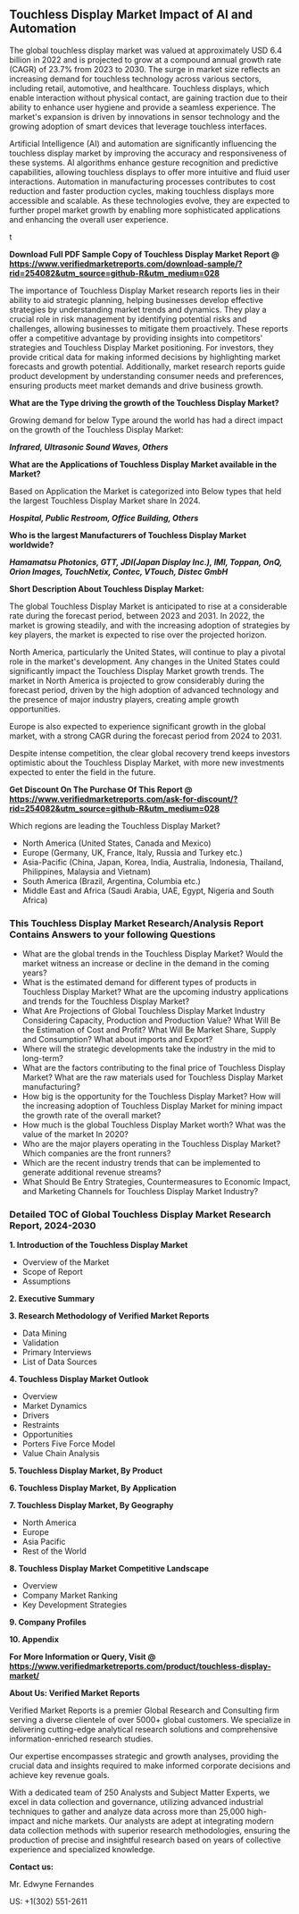 <h2>Touchless Display Market Impact of AI and Automation</h2><p>The global touchless display market was valued at approximately USD 6.4 billion in 2022 and is projected to grow at a compound annual growth rate (CAGR) of 23.7% from 2023 to 2030. The surge in market size reflects an increasing demand for touchless technology across various sectors, including retail, automotive, and healthcare. Touchless displays, which enable interaction without physical contact, are gaining traction due to their ability to enhance user hygiene and provide a seamless experience. The market's expansion is driven by innovations in sensor technology and the growing adoption of smart devices that leverage touchless interfaces.</p><p>Artificial Intelligence (AI) and automation are significantly influencing the touchless display market by improving the accuracy and responsiveness of these systems. AI algorithms enhance gesture recognition and predictive capabilities, allowing touchless displays to offer more intuitive and fluid user interactions. Automation in manufacturing processes contributes to cost reduction and faster production cycles, making touchless displays more accessible and scalable. As these technologies evolve, they are expected to further propel market growth by enabling more sophisticated applications and enhancing the overall user experience.</p>t</p><p id="" class=""><strong>Download Full PDF Sample Copy of Touchless Display Market Report @ <a href="https://www.verifiedmarketreports.com/download-sample/?rid=254082&utm_source=github-R&utm_medium=028" target="_blank">https://www.verifiedmarketreports.com/download-sample/?rid=254082&utm_source=github-R&utm_medium=028</a></strong></p><p>The importance of&nbsp;Touchless Display Market research reports lies in their ability to aid strategic planning, helping businesses develop effective strategies by understanding market trends and dynamics. They play a crucial role in risk management by identifying potential risks and challenges, allowing businesses to mitigate them proactively. These reports offer a competitive advantage by providing insights into competitors' strategies and Touchless Display Market positioning. For investors, they provide critical data for making informed decisions by highlighting market forecasts and growth potential. Additionally, market research reports guide product development by understanding consumer needs and preferences, ensuring products meet market demands and drive business growth.</p><p><strong>What are the&nbsp;Type driving the growth of the Touchless Display Market?</strong></p><p id="" class="">Growing demand for below Type around the world has had a direct impact on the growth of the Touchless Display Market:</p><em><strong>Infrared, Ultrasonic Sound Waves, Others</strong></em></p><strong>What are the&nbsp;Applications&nbsp;of Touchless Display Market available in the Market?</strong></p><p id="" class="">Based on Application the Market is categorized into Below types that held the largest Touchless Display Market share In 2024.</p><em><strong>Hospital, Public Restroom, Office Building, Others</strong></em></p><strong>Who is the largest Manufacturers of Touchless Display Market worldwide?</strong></p><p><em><strong>Hamamatsu Photonics, GTT, JDI(Japan Display Inc.), IMI, Toppan, OnQ, Orion Images, TouchNetix, Contec, VTouch, Distec GmbH</strong></em></p><p id="" class=""><strong>Short Description About Touchless Display Market:</strong></p><p>The global Touchless Display Market is anticipated to rise at a considerable rate during the forecast period, between 2023 and 2031. In 2022, the market is growing steadily, and with the increasing adoption of strategies by key players, the market is expected to rise over the projected horizon.</p><p>North America, particularly the United States, will continue to play a pivotal role in the market's development. Any changes in the United States could significantly impact the Touchless Display Market growth trends. The market in North America is projected to grow considerably during the forecast period, driven by the high adoption of advanced technology and the presence of major industry players, creating ample growth opportunities.</p><p>Europe is also expected to experience significant growth in the global market, with a strong CAGR during the forecast period from 2024 to 2031.</p><p>Despite intense competition, the clear global recovery trend keeps investors optimistic about the Touchless Display Market, with more new investments expected to enter the field in the future.</p><p id="" class=""><strong>Get Discount On The Purchase Of This Report @ <a href="https://www.verifiedmarketreports.com/ask-for-discount/?rid=254082&utm_source=github-R&utm_medium=028" target="_blank">https://www.verifiedmarketreports.com/ask-for-discount/?rid=254082&utm_source=github-R&utm_medium=028</a></strong></p>Which regions are leading the Touchless Display Market?</p><ul><li>North America (United States, Canada and Mexico)</li><li>Europe (Germany, UK, France, Italy, Russia and Turkey etc.)</li><li>Asia-Pacific (China, Japan, Korea, India, Australia, Indonesia, Thailand, Philippines, Malaysia and Vietnam)</li><li>South America (Brazil, Argentina, Columbia etc.)</li><li>Middle East and Africa (Saudi Arabia, UAE, Egypt, Nigeria and South Africa)</li></ul><h3 id="" class="">This Touchless Display Market Research/Analysis Report Contains Answers to your following Questions</h3><ul><li>What are the global trends in the Touchless Display Market? Would the market witness an increase or decline in the demand in the coming years?</li><li>What is the estimated demand for different types of products in Touchless Display Market? What are the upcoming industry applications and trends for the Touchless Display Market?</li><li>What Are Projections of Global Touchless Display Market Industry Considering Capacity, Production and Production Value? What Will Be the Estimation of Cost and Profit? What Will Be Market Share, Supply and Consumption? What about imports and Export?</li><li>Where will the strategic developments take the industry in the mid to long-term?</li><li>What are the factors contributing to the final price of Touchless Display Market? What are the raw materials used for Touchless Display Market manufacturing?</li><li>How big is the opportunity for the Touchless Display Market? How will the increasing adoption of Touchless Display Market for mining impact the growth rate of the overall market?</li><li>How much is the global Touchless Display Market worth? What was the value of the market In 2020?</li><li>Who are the major players operating in the Touchless Display Market? Which companies are the front runners?</li><li>Which are the recent industry trends that can be implemented to generate additional revenue streams?</li><li>What Should Be Entry Strategies, Countermeasures to Economic Impact, and Marketing Channels for Touchless Display Market Industry?</li></ul><h3 id="" class="">Detailed TOC of Global Touchless Display Market Research Report, 2024-2030</h3><p id="" class=""><strong>1. Introduction of the Touchless Display Market</strong></p><ul><li>Overview of the Market</li><li>Scope of Report</li><li>Assumptions</li></ul><p id="" class=""><strong>2. Executive Summary</strong></p><p id="" class=""><strong>3. Research Methodology of Verified Market Reports</strong></p><ul><li>Data Mining</li><li>Validation</li><li>Primary Interviews</li><li>List of Data Sources</li></ul><p id="" class=""><strong>4. Touchless Display Market Outlook</strong></p><ul><li>Overview</li><li>Market Dynamics</li><li>Drivers</li><li>Restraints</li><li>Opportunities</li><li>Porters Five Force Model</li><li>Value Chain Analysis</li></ul><p id="" class=""><strong>5. Touchless Display Market, By Product</strong></p><p id="" class=""><strong>6. Touchless Display Market, By Application</strong></p><p id="" class=""><strong>7. Touchless Display Market, By Geography</strong></p><ul><li>North America</li><li>Europe</li><li>Asia Pacific</li><li>Rest of the World</li></ul><p id="" class=""><strong>8. Touchless Display Market Competitive Landscape</strong></p><ul><li>Overview</li><li>Company Market Ranking</li><li>Key Development Strategies</li></ul><p id="" class=""><strong>9. Company Profiles</strong></p><p id="" class=""><strong>10. Appendix</strong></p><p id="" class=""><strong>For More Information or Query, Visit @ <a href="https://www.verifiedmarketreports.com/product/touchless-display-market/" target="_blank">https://www.verifiedmarketreports.com/product/touchless-display-market/</a></strong></p><p id="" class=""><strong>About Us: Verified Market Reports</strong></p><p id="" class="">Verified Market Reports is a premier Global Research and Consulting firm serving a diverse clientele of over 5000+ global customers. We specialize in delivering cutting-edge analytical research solutions and comprehensive information-enriched research studies.</p><p id="" class="">Our expertise encompasses strategic and growth analyses, providing the crucial data and insights required to make informed corporate decisions and achieve key revenue goals.</p><p id="" class="">With a dedicated team of 250 Analysts and Subject Matter Experts, we excel in data collection and governance, utilizing advanced industrial techniques to gather and analyze data across more than 25,000 high-impact and niche markets. Our analysts are adept at integrating modern data collection methods with superior research methodologies, ensuring the production of precise and insightful research based on years of collective experience and specialized knowledge.</p><p id="" class=""><strong>Contact us:</strong></p><p id="" class="">Mr. Edwyne Fernandes</p><p id="" class="">US: +1(302) 551-2611</p>